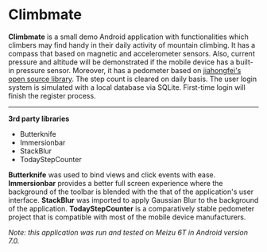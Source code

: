 # Climbmate

**Climbmate** is a small demo Android application with functionalities which climbers may find handy in their daily activity of mountain climbing.  It has a compass that based on magnetic and accelerometer sensors. Also,  current pressure and altitude will be demonstrated if the mobile device has a built-in pressure sensor. Moreover, it has a pedometer based on [jiahongfei's open source library](https://github.com/jiahongfei/TodayStepCounter). The step count is cleared on daily basis. The user login system is simulated with a local database via SQLite. First-time login will finish the register process.



---

**3rd party libraries**

- Butterknife
- Immersionbar
- StackBlur
- TodayStepCounter

**Butterknife** was used to bind views and click events with ease. **Immersionbar** provides a better full screen experience where the background of the toolbar is blended with the that of the application's user interface. **StackBlur** was imported to apply Gaussian Blur to the background of the application. **TodayStepCounter** is a comparatively stable pedometer project that is compatible with most of the mobile device manufacturers.



*Note: this application was run and tested on Meizu 6T in Android version 7.0.*
